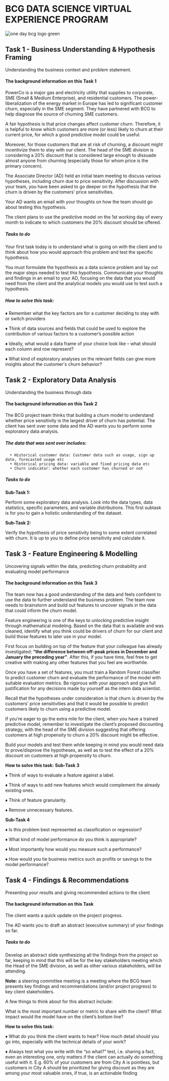 # BCG DATA SCIENCE VIRTUAL EXPERIENCE PROGRAM



![one day bcg logo green ](https://user-images.githubusercontent.com/27211670/183700820-2248f4ee-655f-40dc-8628-8495072a3979.png)

## Task 1 - Business Understanding & Hypothesis Framing
Understanding the business context and problem statement.

#### The background information on this Task 1

PowerCo is a major gas and electricity utility that supplies to corporate, SME (Small & Medium Enterprise), and residential customers. The power-liberalization of the energy market in Europe has led to significant customer churn, especially in the SME segment. They have partnered with BCG to help diagnose the source of churning SME customers.

A fair hypothesis is that price changes affect customer churn. Therefore, it is helpful to know which customers are more (or less) likely to churn at their current price, for which a good predictive model could be useful.

Moreover, for those customers that are at risk of churning, a discount might incentivize them to stay with our client. The head of the SME division is considering a 20% discount that is considered large enough to dissuade almost anyone from churning (especially those for whom price is the primary concern).

The Associate Director (AD) held an initial team meeting to discuss various hypotheses, including churn due to price sensitivity. After discussion with your team, you have been asked to go deeper on the hypothesis that the churn is driven by the customers’ price sensitivities. 

Your AD wants an email with your thoughts on how the team should go about testing this hypothesis.

The client plans to use the predictive model on the 1st working day of every month to indicate to which customers the 20% discount should be offered.

##### Tasks to do

Your first task today is to understand what is going on with the client and to think about how you would approach this problem and test the specific hypothesis.

You must formulate the hypothesis as a data science problem and lay out the major steps needed to test this hypothesis. Communicate your thoughts and findings in an email to your AD, focusing on the data that you would need from the client and the analytical models you would use to test such a hypothesis.

##### How to solve this task:

♦ Remember what the key factors are for a customer deciding to stay with or switch providers

♦ Think of data sources and fields that could be used to explore the contribution of various factors to a customer’s possible action

♦ Ideally, what would a data frame of your choice look like – what should each column and row represent?

♦ What kind of exploratory analyses on the relevant fields can give more insights about the customer's churn behavior? 


## Task 2 - Exploratory Data Analysis
Understanding the business through data

#### The background information on this Task 2

The BCG project team thinks that building a churn model to understand whether price sensitivity is the largest driver of churn has potential. The client has sent over some data and the AD wants you to perform some exploratory data analysis.

##### The data that was sent over includes:

      • Historical customer data: Customer data such as usage, sign up date, forecasted usage etc
      • Historical pricing data: variable and fixed pricing data etc
      • Churn indicator: whether each customer has churned or not
      
##### Tasks to do
**Sub-Task 1:**

Perform some exploratory data analysis. Look into the data types, data statistics, specific parameters, and variable distributions. This first subtask is for you to gain a holistic understanding of the dataset.

**Sub-Task 2:**

Verify the hypothesis of price sensitivity being to some extent correlated with churn. It is up to you to define price sensitivity and calculate it.


## Task 3 - Feature Engineering & Modelling
Uncovering signals within the data, predicting churn probability and evaluating model performance

#### The background information on this Task 3

The team now has a good understanding of the data and feels confident to use the data to further understand the business problem. The team now needs to brainstorm and build out features to uncover signals in the data that could inform the churn model.

Feature engineering is one of the keys to unlocking predictive insight through mathematical modeling. Based on the data that is available and was cleaned, identify what you think could be drivers of churn for our client and build those features to later use in your model.

First focus on building on top of the feature that your colleague has already investigated: **“the difference between off-peak prices in December and January the preceding year”**. After this, if you have time, feel free to get creative with making any other features that you feel are worthwhile.

Once you have a set of features, you must train a Random Forest classifier to predict customer churn and evaluate the performance of the model with suitable evaluation metrics. Be rigorous with your approach and give full justification for any decisions made by yourself as the intern data scientist. 

Recall that the hypotheses under consideration is that churn is driven by the customers’ price sensitivities and that it would be possible to predict customers likely to churn using a predictive model.

If you’re eager to go the extra mile for the client, when you have a trained predictive model, remember to investigate the client’s proposed discounting strategy, with the head of the SME division suggesting that offering customers at high propensity to churn a 20% discount might be effective.

Build your models and test them while keeping in mind you would need data to prove/disprove the hypotheses, as well as to test the effect of a 20% discount on customers at high propensity to churn.


**How to solve this task:**
**Sub-Task 3**

♦ Think of ways to evaluate a feature against a label.

♦ Think of ways to add new features which would complement the already existing ones.

♦ Think of feature granularity.

♦ Remove unnecessary features.
    
**Sub-Task 4**

♦ Is this problem best represented as classification or regression?

♦ What kind of model performance do you think is appropriate?

♦ Most importantly how would you measure such a performance?

♦ How would you tie business metrics such as profits or savings to the model performance?
    
    
## Task 4 - Findings & Recommendations
Presenting your results and giving recommended actions to the client

#### The background information on this Task 

The client wants a quick update on the project progress.

The AD wants you to draft an abstract (executive summary) of your findings so far.

##### Tasks to do
Develop an abstract slide synthesizing all the findings from the project so far, keeping in mind that this will be for the key stakeholders meeting which the Head of the SME division, as well as other various stakeholders, will be attending.

**Note:** a steering committee meeting is a meeting where the BCG team presents key findings and recommendations (and/or project progress) to key client stakeholders.


A few things to think about for this abstract include:

What is the most important number or metric to share with the client?
What impact would the model have on the client’s bottom line?

**How to solve this task:**

♦ What do you think the client wants to hear? How much detail should you go into, especially with the technical details of your work?

♦ Always test what you write with the “so what?” test, i.e. sharing a fact, even an interesting one, only matters if the client can actually do something useful with it. E.g. 60% of your customers are from City A is pointless, but customers in City A should be prioritized for giving discount as they are among your most valuable ones, if true, is an actionable finding
